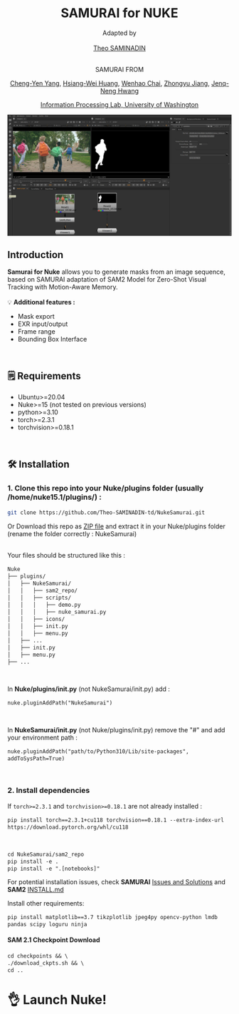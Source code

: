 <div align="center">

# SAMURAI for NUKE

Adapted by 
<br><br>
[Theo SAMINADIN](https://github.com/Theo-SAMINADIN-td)

<br>
<div align="center"> SAMURAI FROM </div>

[Cheng-Yen Yang](https://yangchris11.github.io), [Hsiang-Wei Huang](https://hsiangwei0903.github.io/), [Wenhao Chai](https://rese1f.github.io/), [Zhongyu Jiang](https://zhyjiang.github.io/#/), [Jenq-Neng Hwang](https://people.ece.uw.edu/hwang/)

[Information Processing Lab, University of Washington](https://ipl-uw.github.io/) 
</div>
<div style="display: flex;">
  <img src="assets/screenshot.jpg"/>
  <br><br>
</div>

## Introduction
**Samurai for Nuke** allows you to generate masks from an image sequence, based on SAMURAI adaptation of SAM2 Model for Zero-Shot Visual Tracking with Motion-Aware Memory.
<br><br>
💡 **Additional features :**

- Mask export
- EXR input/output
- Frame range
- Bounding Box Interface

<br>

## 🗒️ Requirements
- Ubuntu>=20.04
- Nuke>=15 (not tested on previous versions)
- python>=3.10
- torch>=2.3.1
- torchvision>=0.18.1

<br>

## 🛠️ Installation

### 1. Clone this repo into your Nuke/plugins folder (usually /home/nuke15.1/plugins/) :
```bash
git clone https://github.com/Theo-SAMINADIN-td/NukeSamurai.git
```
Or Download this repo as [ZIP file](https://github.com/Theo-SAMINADIN-td/NukeSamurai/archive/refs/heads/main.zip) and extract it in your Nuke/plugins folder (rename the folder correctly : NukeSamurai)
<br><br>

Your files should be structured like this :
```
Nuke
├── plugins/
│   ├── NukeSamurai/
│   │   ├── sam2_repo/
│   │   ├── scripts/
│   │   │   ├── demo.py
│   │   │   ├── nuke_samurai.py
│   │   ├── icons/
│   │   ├── init.py
│   │   ├── menu.py
│   ├── ...
│   ├── init.py 
│   ├── menu.py
├── ...
```
<br>


In **Nuke/plugins/init.py** (not NukeSamurai/init.py) add :
```
nuke.pluginAddPath("NukeSamurai")
```
<br>

In **NukeSamurai/init.py** (not Nuke/plugins/init.py) remove the "#" and add your environment path :
```
nuke.pluginAddPath("path/to/Python310/Lib/site-packages", addToSysPath=True)
```

<br>

### 2. Install dependencies


If ``torch>=2.3.1`` and ``torchvision>=0.18.1`` are not already installed :
```
pip install torch==2.3.1+cu118 torchvision==0.18.1 --extra-index-url https://download.pytorch.org/whl/cu118
```
<br>

```
cd NukeSamurai/sam2_repo
pip install -e .
pip install -e ".[notebooks]"
```

For potential installation issues, check **SAMURAI** [Issues and Solutions](https://github.com/yangchris11/samurai/issues) and **SAM2** [INSTALL.md](https://github.com/facebookresearch/sam2/blob/main/INSTALL.md)

Install other requirements:
```
pip install matplotlib==3.7 tikzplotlib jpeg4py opencv-python lmdb pandas scipy loguru ninja
```

#### SAM 2.1 Checkpoint Download
```
cd checkpoints && \
./download_ckpts.sh && \
cd ..
```

# 👌 Launch Nuke!

